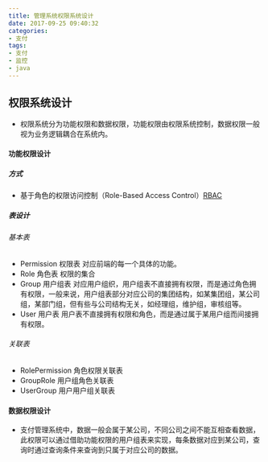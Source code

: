 ```yaml
---
title: 管理系统权限系统设计
date: 2017-09-25 09:40:32
categories: 
- 支付
tags:
- 支付
- 监控
- java
---
```


## 权限系统设计

- 权限系统分为功能权限和数据权限，功能权限由权限系统控制，数据权限一般视为业务逻辑耦合在系统内。

#### 功能权限设计

##### 方式

- 基于角色的权限访问控制（Role-Based Access Control）[RBAC](https://baike.baidu.com/item/RBAC/1328788?fr=aladdin)

##### 表设计

###### 基本表

- Permission 权限表  对应前端的每一个具体的功能。
- Role 角色表 权限的集合
- Group 用户组表 对应用户组织，用户组表不直接拥有权限，而是通过角色拥有权限，一般来说，用户组表部分对应公司的集团结构，如某集团组，某公司组，某部门组，但有些与公司结构无关，如经理组，维护组，审核组等。
- User  用户表 用户表不直接拥有权限和角色，而是通过属于某用户组而间接拥有权限。



###### 关联表

- RolePermission 角色权限关联表
- GroupRole 用户组角色关联表
- UserGroup 用户用户组关联表


#### 数据权限设计

- 支付管理系统中，数据一般会属于某公司，不同公司之间不能互相查看数据，此权限可以通过借助功能权限的用户组表来实现，每条数据对应到某公司，查询时通过查询条件来查询到只属于对应公司的数据。



